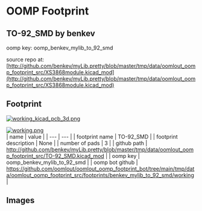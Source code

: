 # OOMP Footprint  
## TO-92_SMD  by benkev  
  
oomp key: oomp_benkev_mylib_to_92_smd  
  
source repo at: [http://github.com/benkev/myLib.pretty/blob/master/tmp/data/oomlout_oomp_footprint_src/XS3868module.kicad_mod](http://github.com/benkev/myLib.pretty/blob/master/tmp/data/oomlout_oomp_footprint_src/XS3868module.kicad_mod)  
## Footprint  
  
[![working_kicad_pcb_3d.png](working_kicad_pcb_3d_600.png)](working_kicad_pcb_3d.png)  
  
[![working.png](working_600.png)](working.png)  
| name | value | 
| --- | --- | 
| footprint name | TO-92_SMD | 
| footprint description | None | 
| number of pads | 3 | 
| github path | http://github.com/benkev/myLib.pretty/blob/master/tmp/data/oomlout_oomp_footprint_src/TO-92_SMD.kicad_mod | 
| oomp key | oomp_benkev_mylib_to_92_smd | 
| oomp bot github | https://github.com/oomlout/oomlout_oomp_footprint_bot/tree/main/tmp/data/oomlout_oomp_footprint_src/footprints/benkev_mylib_to_92_smd/working | 
## Images  
